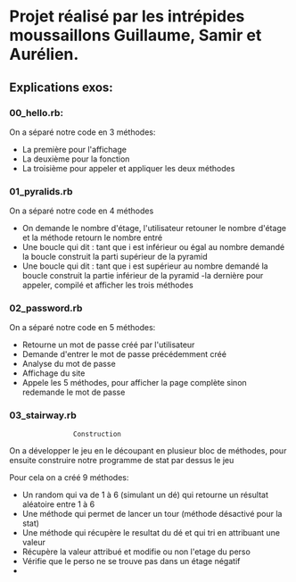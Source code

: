 # Projet réalisé par les intrépides moussaillons Guillaume, Samir et Aurélien.

## Explications exos:


### 00_hello.rb:

On a séparé notre code en 3 méthodes:

- La première pour l'affichage
- La deuxième pour la fonction
- La troisième pour appeler et appliquer les deux méthodes

### 01_pyralids.rb

On a séparé notre code en 4 méthodes

- On demande le nombre d'étage, l'utilisateur retouner le nombre d'étage et la méthode retourn le nombre entré
- Une boucle qui dit : tant que i est inférieur ou égal au nombre demandé la boucle construit la parti supérieur de la pyramid
- Une boucle qui dit : tant que i est supérieur au nombre demandé la boucle construit la partie inférieur de la pyramid
-la dernière pour appeler, compilé et afficher les trois méthodes

### 02_password.rb

On a séparé notre code en 5 méthodes:

- Retourne un mot de passe créé par l'utilisateur 
- Demande d'entrer le mot de passe précédemment créé
- Analyse du mot de passe
- Affichage du site 
- Appele les 5 méthodes, pour afficher la page complète sinon redemande le mot de passe


### 03_stairway.rb
       
                    Construction

On a développer le jeu en le découpant en plusieur bloc de méthodes, pour ensuite construire notre programme de stat par dessus le jeu

Pour cela on a créé 9 méthodes:

- Un random qui va de 1 à 6 (simulant un dé) qui retourne un résultat aléatoire entre 1 à 6
- Une méthode qui permet de lancer un tour (méthode désactivé pour la stat)
- Une méthode qui récupère le resultat du dé et qui tri en attribuant une valeur
- Récupère la valeur attribué et modifie ou non l'etage du perso
- Vérifie que le perso ne se trouve pas dans un étage négatif
-
